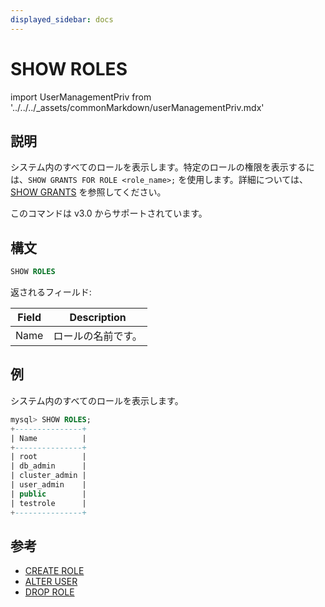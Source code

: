 ```yaml
---
displayed_sidebar: docs
---
```


# SHOW ROLES

import UserManagementPriv from '../../../_assets/commonMarkdown/userManagementPriv.mdx'

## 説明

システム内のすべてのロールを表示します。特定のロールの権限を表示するには、`SHOW GRANTS FOR ROLE <role_name>;` を使用します。詳細については、 [SHOW GRANTS](SHOW_GRANTS.md) を参照してください。

このコマンドは v3.0 からサポートされています。

<UserManagementPriv />

## 構文

```SQL
SHOW ROLES
```

返されるフィールド:

| **Field** | **Description**       |
| --------- | --------------------- |
| Name      | ロールの名前です。    |

## 例

システム内のすべてのロールを表示します。

```SQL
mysql> SHOW ROLES;
+---------------+
| Name          |
+---------------+
| root          |
| db_admin      |
| cluster_admin |
| user_admin    |
| public        |
| testrole      |
+---------------+
```

## 参考

- [CREATE ROLE](CREATE_ROLE.md)
- [ALTER USER](ALTER_USER.md)
- [DROP ROLE](DROP_ROLE.md)